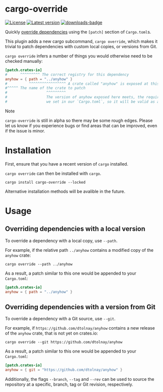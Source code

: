 # cargo-override

[![License](https://img.shields.io/crates/l/cargo-override.svg)](https://crates.io/crates/cargo-override)
[![Latest version](https://img.shields.io/crates/v/cargo-override.svg)](https://crates.io/crates/cargo-override)
[![downloads-badge](https://img.shields.io/crates/d/cargo-override.svg)](https://crates.io/crates/cargo-override)

Quickly [override dependencies](https://doc.rust-lang.org/cargo/reference/overriding-dependencies.html) using the `[patch]` section of `Cargo.toml`s.

This plugin adds a new cargo subcommand, `cargo override`, which makes it trivial to patch dependencies with custom local copies, or versions from Git.

`cargo override` infers a number of things you would otherwise need to be checked manually:

```toml
[patch.crates-io]
#      ^^^^^^^^^ The correct registry for this dependency
anyhow = { path = "../anyhow" }
#          ^^^^^^^^^^^^^^^^^ A crate called "anyhow" is exposed at this source
#^^^^^ The name of the crate to patch
#                  ^^^^^^^^^
#                  The version of anyhow exposed here meets, the requirement
#                  we set in our `Cargo.toml`, so it will be valid as a patch
```

> [!NOTE]  
> `cargo-override` is still in alpha so there may be some rough edges.
> Please let us know if you experience bugs or find areas that can be improved, even if the issue is minor.

# Installation

First, ensure that you have a recent version of `cargo` installed.

`cargo override` can then be installed with `cargo`.

```
cargo install cargo-override --locked
```

Alternative installation methods will be avalible in the future.

# Usage

## Overriding dependencies with a local version

To override a dependency with a local copy, use `--path`.

For example, if the relative path `../anyhow` contains a modified copy of the `anyhow` crate:
```
cargo override --path ../anyhow
```

As a result, a patch similar to this one would be appended to your `Cargo.toml`:

```toml
[patch.crates-io]
anyhow = { path = "../anyhow" }
```

## Overriding dependencies with a version from Git

To override a dependency with a Git source, use `--git`.

For example, if `https://github.com/dtolnay/anyhow` contains a new release of the `anyhow` crate,
that is not yet on crates.io:

```
cargo override --git https://github.com/dtolnay/anyhow
```

As a result, a patch similar to this one would be appended to your `Cargo.toml`:

```toml
[patch.crates-io]
anyhow = { git = "https://github.com/dtolnay/anyhow" }
```

Additionally, the flags `--branch`, `--tag` and `--rev` can be used to source the repository at a specific, branch, tag or Git revision, respectively.

